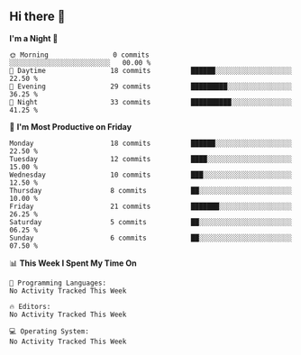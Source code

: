 ## Hi there 👋

<!--
**wxrstvrsn/wxrstvrsn** is a ✨ _special_ ✨ repository because its `README.md` (this file) appears on your GitHub profile.

Here are some ideas to get you started:

- 🔭 I’m currently working on ...
- 🌱 I’m currently learning ...
- 👯 I’m looking to collaborate on ...
- 🤔 I’m looking for help with ...
- 💬 Ask me about ...
- 📫 How to reach me: ...
- 😄 Pronouns: ...
- ⚡ Fun fact: ...
-->
<!--START_SECTION:waka-->
**I'm a Night 🦉** 

```text
🌞 Morning                0 commits           ░░░░░░░░░░░░░░░░░░░░░░░░░   00.00 % 
🌆 Daytime                18 commits          ██████░░░░░░░░░░░░░░░░░░░   22.50 % 
🌃 Evening                29 commits          █████████░░░░░░░░░░░░░░░░   36.25 % 
🌙 Night                  33 commits          ██████████░░░░░░░░░░░░░░░   41.25 % 
```
📅 **I'm Most Productive on Friday** 

```text
Monday                   18 commits          ██████░░░░░░░░░░░░░░░░░░░   22.50 % 
Tuesday                  12 commits          ████░░░░░░░░░░░░░░░░░░░░░   15.00 % 
Wednesday                10 commits          ███░░░░░░░░░░░░░░░░░░░░░░   12.50 % 
Thursday                 8 commits           ██░░░░░░░░░░░░░░░░░░░░░░░   10.00 % 
Friday                   21 commits          ███████░░░░░░░░░░░░░░░░░░   26.25 % 
Saturday                 5 commits           ██░░░░░░░░░░░░░░░░░░░░░░░   06.25 % 
Sunday                   6 commits           ██░░░░░░░░░░░░░░░░░░░░░░░   07.50 % 
```


📊 **This Week I Spent My Time On** 

```text
💬 Programming Languages: 
No Activity Tracked This Week

🔥 Editors: 
No Activity Tracked This Week

💻 Operating System: 
No Activity Tracked This Week
```


<!--END_SECTION:waka-->
